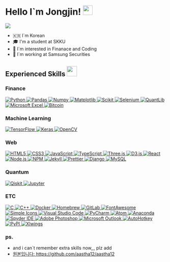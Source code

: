 <h1> Hello I`m Jongjin! <img src = "https://raw.githubusercontent.com/MartinHeinz/MartinHeinz/master/wave.gif" width = 30px> </h1>
<p align='center'>
</p>

<p>
  <a href="https://github.com/DenverCoder1/readme-typing-svg"><img src="https://readme-typing-svg.herokuapp.com?&font=IBM+Plex+Sans&color=abcdef&size=20&lines=Welcome+to+my+GitHub+Profile!;I+studied+Finance+and+Coding!;" /></a>
</p>

- 🇰🇷 I`m Korean
- 🎓 I'm a student at SKKU
- 💬 I`m interested in Finanace and Coding
- 💼 I`m working at Samsung Securities
          
<h2> Experienced Skills <img src = "https://media2.giphy.com/media/QssGEmpkyEOhBCb7e1/giphy.gif?cid=ecf05e47a0n3gi1bfqntqmob8g9aid1oyj2wr3ds3mg700bl&rid=giphy.gif" width = 32px> </h2>

<h3>Finance</h3>
  <a href="https://www.python.org" target="_blank">
    <img alt="Python" src="https://img.shields.io/badge/Python-3776AB?style=for-the-badge&logo=python&logoColor=white">
  </a>
  <a href="https://pandas.pydata.org/" target="_blank">
    <img alt="Pandas" src="https://img.shields.io/badge/Pandas-2C2D72?style=for-the-badge&logo=pandas&logoColor=white">
  </a>
  <a href="https://numpy.org/" target="_blank">
    <img alt="Numpy" src="https://img.shields.io/badge/Numpy-777BB4?style=for-the-badge&logo=numpy&logoColor=white">
  </a>
  <a href="" target="_blank">
    <img alt="Matplotlib" src="https://img.shields.io/badge/matplotlib-239120?style=for-the-badge&logo=plotly&logoColor=white">
  </a>
  <a href="https://scikit-learn.org/" target="_blank">
    <img alt="Scikit" src="https://img.shields.io/badge/scikit_learn-F7931E?style=for-the-badge&logo=scikit-learn&logoColor=white">
  </a>
  <a href="https://www.selenium.dev/" target="_blank">
    <img alt="Selenium" src="https://img.shields.io/badge/Selenium-43B02A?style=for-the-badge&logo=Selenium&logoColor=white">
  </a>
  <a href="" target="_blank">
    <img alt="QuantLib" src="https://img.shields.io/badge/Quantlib-000000?style=for-the-badge&logo=Quantcast&logoColor=white">
  </a>
  <a href="" target="_blank">
    <img alt="Microsoft Excel" src="https://img.shields.io/badge/microsoft%20excel-217346?style=for-the-badge&logo=microsoft%20excel&logoColor=white">
  </a>
  <a href="" target="_blank">
    <img alt="Bitcoin" src="https://img.shields.io/badge/bitcoin-F7931A?style=for-the-badge&logo=bitcoin&logoColor=white">
  </a>
   
<h3>Machine Learning</h3>
  <a href="" target="_blank">
    <img alt="TensorFlow" src="https://img.shields.io/badge/tensorflow-FF6F00?style=for-the-badge&logo=tensorflow&logoColor=white">
  </a>
  <a href="https://keras.io/" target="_blank">
    <img alt="Keras" src="https://img.shields.io/badge/Keras-D00000?style=for-the-badge&logo=Keras&logoColor=white">
  </a>
  <a href="https://opencv.org/" target="_blank">
    <img alt="OpenCV" src="https://img.shields.io/badge/OpenCV-27338e?style=for-the-badge&logo=OpenCV&logoColor=white">
  </a>

  
<h3>Web</h3>
  <a href="" target="_blank">
    <img alt="HTML5" src="https://img.shields.io/badge/html5-E34F26?style=for-the-badge&logo=html5&logoColor=white">
  </a>
  <a href="" target="_blank">
    <img alt="CSS3" src="https://img.shields.io/badge/css3-1572B6?style=for-the-badge&logo=css3&logoColor=white">
  </a>
  <a href="" target="_blank">
    <img alt="JavaScript" src="https://img.shields.io/badge/javascript-F7DF1E?style=for-the-badge&logo=javascript&logoColor=white">
  </a>
  <a href="" target="_blank">
    <img alt="TypeScript" src="https://img.shields.io/badge/typescript-3178C6?style=for-the-badge&logo=typescript&logoColor=white">
  </a>
  <a href="" target="_blank">
    <img alt="Three.js" src="https://img.shields.io/badge/three.js-000000?style=for-the-badge&logo=three.js&logoColor=white">
  </a>
  <a href="" target="_blank">
    <img alt="D3.js" src="https://img.shields.io/badge/D3.js-F9A03C?style=for-the-badge&logo=d3.js&logoColor=white">
  </a>
  <a href="" target="_blank">
    <img alt="React" src="https://img.shields.io/badge/react-61DAFB?style=for-the-badge&logo=react&logoColor=white">
  </a>
  <a href="" target="_blank">
    <img alt="Node.js" src="https://img.shields.io/badge/Node.js-339933?style=for-the-badge&logo=node.js&logoColor=white">
  </a>
  <a href="" target="_blank">
    <img alt="NPM" src="https://img.shields.io/badge/npm-CB3837?style=for-the-badge&logo=npm&logoColor=white">
  </a>                                                                                                              
  <a href="" target="_blank">
    <img alt="Jekyll" src="https://img.shields.io/badge/jekyll-CC0000?style=for-the-badge&logo=jekyll&logoColor=white">
  </a>
  <a href="" target="_blank">
    <img alt="Prettier" src="https://img.shields.io/badge/prettier-F7B93E?style=for-the-badge&logo=prettier&logoColor=white">
  </a>
  <a href="" target="_blank">
    <img alt="Django" src="https://img.shields.io/badge/django-092E20?style=for-the-badge&logo=django&logoColor=white">
  </a>
  <a href="https://www.mysql.com/">
    <img alt="MySQL" src="https://img.shields.io/badge/MySQL-4479A1?style=for-the-badge&logo=MySQL&logoColor=white">
  </a>

<h3>Quantum</h3>
  <a href="" target="_blank">
    <img alt="Qiskit" src="https://img.shields.io/badge/Qiskit-6929C4?style=for-the-badge&logo=Qiskit&logoColor=white">
  </a>
  <a href="https://jupyter.org/" target="_blank">
    <img alt="Jupyter" src="https://img.shields.io/badge/Jupyter-F37626.svg?&style=for-the-badge&logo=Jupyter&logoColor=white">
  </a>

<h3>ETC</h3>
  <a href="" target="_blank">
    <img alt="C" src="https://img.shields.io/badge/c-A8B9CC?style=for-the-badge&logo=c&logoColor=white">
  </a>
  <a href="" target="_blank">
    <img alt="C++" src="https://img.shields.io/badge/C++-00599C?style=for-the-badge&logo=C++&logoColor=white">
  </a>
  
  <a href="" target="_blank">
    <img alt="Docker" src="https://img.shields.io/badge/Docker-2496ED?style=for-the-badge&logo=docker&logoColor=white">
  </a>
  <a href="" target="_blank">
    <img alt="Homebrew" src="https://img.shields.io/badge/homebrew-FBB040?style=for-the-badge&logo=homebrew&logoColor=white">
  </a> 
  <a href="" target="_blank">
    <img alt="GitLab" src="https://img.shields.io/badge/gitlab-FCA121?style=for-the-badge&logo=gitlab&logoColor=white">
  </a>
  
  <a href="" target="_blank">
    <img alt="FontAwesome" src="https://img.shields.io/badge/font%20awesome-528DD7?style=for-the-badge&logo=font%20awesome&logoColor=white">
  </a>       
  <a href="https://simpleicons.org/" target="_blank">
    <img alt="Simple Icons" src="https://img.shields.io/badge/simple%20icons-111111?style=for-the-badge&logo=simple%20icons&logoColor=white">
  </a>
  
  <a href="" target="_blank">
    <img alt="Visual Studio Code" src="https://img.shields.io/badge/visual%20studio%20code-007ACC?style=for-the-badge&logo=visual%20studio%20code&logoColor=white">
  </a>
  <a href="" target="_blank">
    <img alt="PyCharm" src="https://img.shields.io/badge/pycharm-000000?style=for-the-badge&logo=pycharm&logoColor=white">
  </a>
  <a href="" target="_blank">
    <img alt="Atom" src="https://img.shields.io/badge/atom-66595C?style=for-the-badge&logo=atom&logoColor=white">
  </a>
  <a href="" target="_blank">
    <img alt="Anaconda" src="https://img.shields.io/badge/anaconda-44A833?style=for-the-badge&logo=anaconda&logoColor=white">
  </a>
  <a href="" target="_blank">
    <img alt="Spyder IDE" src="https://img.shields.io/badge/Spyder%20IDE-FF0000?style=for-the-badge&logo=Spyder%20IDE&logoColor=white">
  </a>
  
  <a href="" target="_blank">
    <img alt="Adobe Photoshop" src="https://img.shields.io/badge/adobe%20photoshop-31A8FF?style=for-the-badge&logo=adobe%20photoshop&logoColor=white">
  </a>
  
  <a href="" target="_blank">
    <img alt="Microsoft Outlook" src="https://img.shields.io/badge/microsoft%20outlook-0078D4?style=for-the-badge&logo=microsoft%20outlook&logoColor=white">
  </a>
  <a href="" target="_blank">
    <img alt="AutoHotkey" src="https://img.shields.io/badge/autohotkey-334455?style=for-the-badge&logo=autohotkey&logoColor=white">
  </a>
  <a href="" target="_blank">
    <img alt="PyPI" src="https://img.shields.io/badge/pypi-3775A9?style=for-the-badge&logo=pypi&logoColor=white">
  </a>
  <a href="" target="_blank">
    <img alt="Xlwings" src="https://img.shields.io/badge/xlwings-217346?style=for-the-badge&logo=microsoft%20excel&logoColor=white">
  </a>
  
  ### ps.
- and i can`t remember extra skills now,,, plz add <a href="~~">
- 원본입니다: https://github.com/aastha12/aastha12

